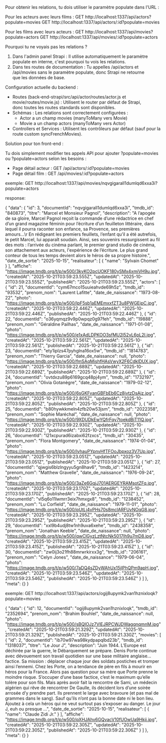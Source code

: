  Pour obtenir les relations, tu dois utiliser le paramètre populate dans l'URL :

  Pour les acteurs avec leurs films :
  GET http://localhost:1337/api/actors?populate=movies
  GET http://localhost:1337/api/actors/:id?populate=movies

  Pour les films avec leurs acteurs :
  GET http://localhost:1337/api/movies?populate=actors
  GET http://localhost:1337/api/movies/:id?populate=actors

  Pourquoi tu ne voyais pas les relations ?

  1. Dans l'admin panel Strapi : Il utilise automatiquement le paramètre populate en interne, c'est pourquoi tu vois les relations.    
  2. Dans tes routes de documentation : Tu appelles /api/actors et /api/movies sans le paramètre populate, donc Strapi ne retourne     
  que les données de base.

  Configuration actuelle du backend :

  - Routes (back-end-strapi/src/api/actor/routes/actor.js et movie/routes/movie.js) : Utilisent le router par défaut de Strapi,        
  donc toutes les routes standards sont disponibles.
  - Schémas : Les relations sont correctement configurées :
    - Actor a un champ movies (manyToMany vers Movie)
    - Movie a un champ actors (manyToMany vers Actor)
  - Controllers et Services : Utilisent les contrôleurs par défaut (sauf pour la route custom syncFrenchMovies).

  Solution pour ton front-end :

  Tu dois simplement modifier tes appels API pour ajouter ?populate=movies ou ?populate=actors selon les besoins :

  - Page détail acteur : GET /api/actors/:id?populate=movies
  - Page détail film : GET /api/movies/:id?populate=actors



  exemple:
  GET http://localhost:1337/api/movies/nqvgigarall1dumlqd6xxa3i?populate=actors


  response:

  {
    "data": {
        "id": 3,
        "documentId": "nqvgigarall1dumlqd6xxa3i",
        "tmdb_id": "840873",
        "titre": "Marcel et Monsieur Pagnol",
        "description": "A l’apogée de sa gloire, Marcel Pagnol reçoit la commande d’une rédactrice en chef d’un grand magazine féminin pour l’écriture d’un feuilleton littéraire, dans lequel il pourra raconter son enfance, sa Provence, ses premières amours...\r En rédigeant les premiers feuillets, l’enfant qu’il a été autrefois, le petit Marcel, lui apparaît soudain. Ainsi, ses souvenirs ressurgissent au fil des mots : l’arrivée du cinéma parlant, le premier grand studio de cinéma, son attachement aux acteurs, l'expérience de l’écriture. Le plus grand conteur de tous les temps devient alors le héros de sa propre histoire.",
        "date_de_sortie": "2025-10-15",
        "realisateur": [
            {
                "name": "Sylvain Chomet"
            }
        ],
        "affiche": "https://image.tmdb.org/t/p/w500/3kvKO2pcUOKF180ySMx4xmiVH9u.jpg",
        "createdAt": "2025-10-21T03:59:23.555Z",
        "updatedAt": "2025-10-21T03:59:23.555Z",
        "publishedAt": "2025-10-21T03:59:23.555Z",
        "actors": [
            {
                "id": 21,
                "documentId": "cym67mco15uuieahvde69h5z",
                "tmdb_id": "93532",
                "prenom_nom": "Laurent Lafitte",
                "date_de_naissance": "1973-08-22",
                "photo": "https://image.tmdb.org/t/p/w500/lpF5sb1aEMEmxxfZT3u8PWGEipC.jpg",
                "createdAt": "2025-10-21T03:59:22.446Z",
                "updatedAt": "2025-10-21T03:59:22.446Z",
                "publishedAt": "2025-10-21T03:59:22.446Z"
            },
            {
                "id": 22,
                "documentId": "o36yqmqz9v9p0wpqz0g97feh",
                "tmdb_id": "19888",
                "prenom_nom": "Géraldine Pailhas",
                "date_de_naissance": "1971-01-08",
                "photo": "https://image.tmdb.org/t/p/w500/e1xAdLDPKOO3sfMU2I52vL6pL2I.jpg",
                "createdAt": "2025-10-21T03:59:22.561Z",
                "updatedAt": "2025-10-21T03:59:22.561Z",
                "publishedAt": "2025-10-21T03:59:22.561Z"
            },
            {
                "id": 23,
                "documentId": "ety1iplzs47pyhglna16ox5w",
                "tmdb_id": "1814783",
                "prenom_nom": "Thierry Garcia",
                "date_de_naissance": null,
                "photo": "https://image.tmdb.org/t/p/w500/fmSAqMishfHAsVwyX2F6CdklDUX.jpg",
                "createdAt": "2025-10-21T03:59:22.689Z",
                "updatedAt": "2025-10-21T03:59:22.689Z",
                "publishedAt": "2025-10-21T03:59:22.689Z"
            },
            {
                "id": 24,
                "documentId": "ovtdxzu89p6169gcq48pj4ym",
                "tmdb_id": "1732197",
                "prenom_nom": "Olivia Gotanègre",
                "date_de_naissance": "1979-02-12",
                "photo": "https://image.tmdb.org/t/p/w500/6sGKFvanGBFbEb6Cz8jvtzDsAjz.jpg",
                "createdAt": "2025-10-21T03:59:22.805Z",
                "updatedAt": "2025-10-21T03:59:22.805Z",
                "publishedAt": "2025-10-21T03:59:22.805Z"
            },
            {
                "id": 25,
                "documentId": "b80hywkkmeln4zfb20w53jsm",
                "tmdb_id": "2022358",
                "prenom_nom": "Sophie Maréchal",
                "date_de_naissance": null,
                "photo": "https://image.tmdb.org/t/p/w500/9XDUDkEwYQfrFqy7toekdBiT11Q.jpg",
                "createdAt": "2025-10-21T03:59:22.930Z",
                "updatedAt": "2025-10-21T03:59:22.930Z",
                "publishedAt": "2025-10-21T03:59:22.930Z"
            },
            {
                "id": 26,
                "documentId": "l21xcpurad6izabxi62fzxcs",
                "tmdb_id": "30435",
                "prenom_nom": "Flora Montgomery",
                "date_de_naissance": "1974-01-04",
                "photo": "https://image.tmdb.org/t/p/w500/lvhauPYpnvHfTFOoJbpxoz3V7Up.jpg",
                "createdAt": "2025-10-21T03:59:23.051Z",
                "updatedAt": "2025-10-21T03:59:23.051Z",
                "publishedAt": "2025-10-21T03:59:23.051Z"
            },
            {
                "id": 27,
                "documentId": "qjwgis6blzlngyyu5gn8hav6",
                "tmdb_id": "1423214",
                "prenom_nom": "Matthew Gravelle",
                "date_de_naissance": "1976-09-24",
                "photo": "https://image.tmdb.org/t/p/w500/3aZe6GqjJ701AERGEYRAMsotZFq.jpg",
                "createdAt": "2025-10-21T03:59:23.170Z",
                "updatedAt": "2025-10-21T03:59:23.170Z",
                "publishedAt": "2025-10-21T03:59:23.170Z"
            },
            {
                "id": 28,
                "documentId": "vl5q6o11lwmrr3eix7hmxgx8",
                "tmdb_id": "1238452",
                "prenom_nom": "Lu Corfield",
                "date_de_naissance": "1979-11-01",
                "photo": "https://image.tmdb.org/t/p/w500/pUtLj4vPHs70s8mclARFUvNOqG8.jpg",
                "createdAt": "2025-10-21T03:59:23.295Z",
                "updatedAt": "2025-10-21T03:59:23.295Z",
                "publishedAt": "2025-10-21T03:59:23.295Z"
            },
            {
                "id": 29,
                "documentId": "xxl9b4udj8tw1nh9uva6xehe",
                "tmdb_id": "2438358",
                "prenom_nom": "Jonathan Keeble",
                "date_de_naissance": null,
                "photo": "https://image.tmdb.org/t/p/w500/qwClGyzLztNtcNk5017Ih9u7mD8.jpg",
                "createdAt": "2025-10-21T03:59:23.415Z",
                "updatedAt": "2025-10-21T03:59:23.415Z",
                "publishedAt": "2025-10-21T03:59:23.415Z"
            },
            {
                "id": 30,
                "documentId": "zw0ij3o21fh88mrwrkirxx3g",
                "tmdb_id": "206161",
                "prenom_nom": "Celyn Jones",
                "date_de_naissance": "1979-06-04",
                "photo": "https://image.tmdb.org/t/p/w500/7aDQ4sZDyWAhUx15jlPhQPm9apH.jpg",
                "createdAt": "2025-10-21T03:59:23.546Z",
                "updatedAt": "2025-10-21T03:59:23.546Z",
                "publishedAt": "2025-10-21T03:59:23.546Z"
            }
        ]
    },
    "meta": {}
}




exemple:
GET http://localhost:1337/api/actors/ogij8upymk2van1hznixloqk?populate=movies

{
    "data": {
        "id": 12,
        "documentId": "ogij8upymk2van1hznixloqk",
        "tmdb_id": "2352694",
        "prenom_nom": "Brahim Bouhlel",
        "date_de_naissance": null,
        "photo": "https://image.tmdb.org/t/p/w500/sBQIOJz7VlEJRPCWJDWagqnqmnM.jpg",
        "createdAt": "2025-10-21T03:59:21.329Z",
        "updatedAt": "2025-10-21T03:59:21.329Z",
        "publishedAt": "2025-10-21T03:59:21.330Z",
        "movies": [
            {
                "id": 2,
                "documentId": "ib70w97wa98kydpapqlbd23b",
                "tmdb_id": "1318037",
                "titre": "Le Jour J",
                "description": "Juin 1944. L’Europe est déchirée par la guerre, le Débarquement se prépare. Denis Porte continue avec dévouement son travail quotidien sur une base militaire anglaise... factice. Sa mission : déplacer chaque jour des soldats postiches et tromper ainsi l’ennemi. Chez les Porte, on a tendance de père en fils à mourir en héros pour la France. Alors pas question pour sa mère que Porte prenne le moindre risque. S’occuper d’une base factice, c’est le maximum qu’elle tolère pour son fils. Mais après avoir fait la rencontre de Sami, un médecin algérien qui rêve de rencontrer De Gaulle, ils décident lors d’une soirée arrosée d’y prendre part. Ils prennent le large avec bravoure (et pas mal de grammes dans le sang). Sauf qu’ils n’ont pas la bonne date ni le bon lieu. Ajoutez à cela un héros qui ne veut surtout pas s’exposer au danger. Le jour J, euh ou presque …",
                "date_de_sortie": "2025-10-15",
                "realisateur": [
                    {
                        "name": "Claude Zidi Jr."
                    }
                ],
                "affiche": "https://image.tmdb.org/t/p/w500/pXHJAhv6GQvacV10fUOwUa9Hkji.jpg",
                "createdAt": "2025-10-21T03:59:22.305Z",
                "updatedAt": "2025-10-21T03:59:22.305Z",
                "publishedAt": "2025-10-21T03:59:22.306Z"
            }
        ]
    },
    "meta": {}
}